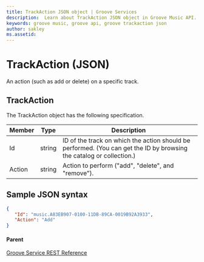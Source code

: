 ```yaml
---
title: TrackAction JSON object | Groove Services
description:  Learn about TrackAction JSON object in Groove Music API.
keywords: groove music, groove api, groove trackaction json
author: sakley
ms.assetid: 
---
```


# TrackAction (JSON)        
An action (such as add or delete) on a specific track.

## TrackAction
The TrackAction object has the following specification.

| **Member** | **Type** | **Description**                                                                                                      |
|------------|----------|----------------------------------------------------------------------------------------------------------------------|
| Id         | string   | ID of the track on which the action should be performed. (You can get the ID by browsing the catalog or collection.) |
| Action     | string   | Action to perform ("add", "delete", and "remove").                                                                   |

## Sample JSON syntax
```json
{
   "Id": "music.A83EB907-0100-11DB-89CA-0019B92A3933",
   "Action": "Add"
}
```

#### Parent  
[Groove Service REST Reference](overview.md)
